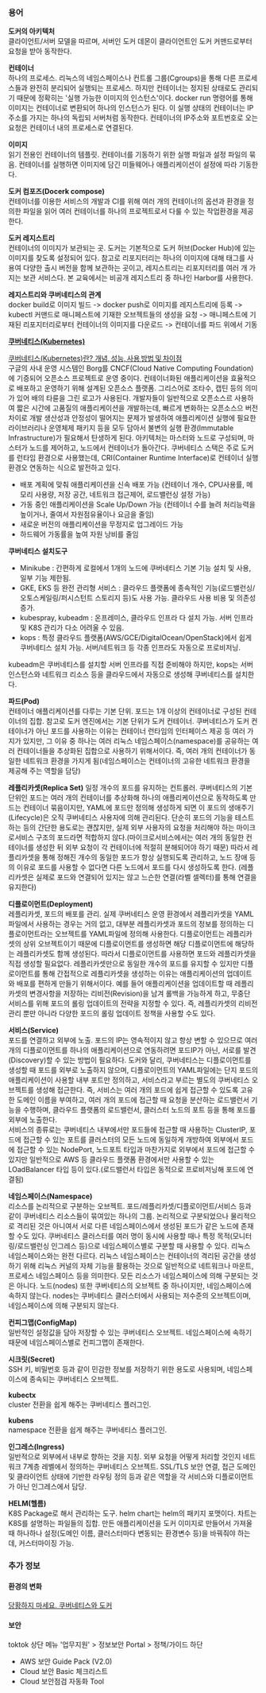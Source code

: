 ### 용어
**도커의 아키텍처**  
클라이언트/서버 모델을 따르며, 서버인 도커 데몬이 클라이언트인 도커 커맨드로부터 요청을 받아 동작한다.  

**컨테이너**  
하나의 프로세스. 리눅스의 네임스페이스나 컨트롤 그룹(Cgroups)을 통해 다른 프로세스들과 완전히 분리되어 실행되는 프로세스. 하지만 컨테이너는 정지된 상태로도 관리되기 때문에 정확히는 '실행 가능한 이미지의 인스턴스'이다. docker run 명령어를 통해 이미지는 컨테이너로 변환되어 하나의 인스턴스가 된다. 이 실행 상태의 컨테이너는 IP주소를 가지는 하나의 독립되 서버처럼 동작한다. 컨테이너의 IP주소와 포트번호로 오는 요청은 컨테이너 내의 프로세스로 연결된다.

**이미지**  
읽기 전용인 컨테이너의 템플릿. 컨테이너를 기동하기 위한 실행 파일과 설정 파일의 묶음. 컨테이너를 실행하면 이미지에 담긴 미들웨어나 애플리케이션이 설정에 따라 기동한다.  

**도커 컴포즈(Docerk compose)**  
컨테이너를 이용한 서비스의 개발과 CI를 위해 여러 개의 컨테이너의 옵션과 환경을 정의한 파일을 읽어 여러 컨테이너를 하나의 프로젝트로서 다룰 수 있는 작업환경을 제공한다.

**도커 레지스트리**  
컨테이너의 이미지가 보관되는 곳. 도커는 기본적으로 도커 허브(Docker Hub)에 있는 이미지를 찾도록 설정되어 있다. 참고로 리포지터리는 하나의 이미지에 대해 태그를 사용여 다양한 출시 버전을 함께 보관하는 곳이고, 레지스트리는 리포지터리를 여러 개 가지는 보관 서비스다. 본 교육에서는 비공개 레지스트리 중 하나인 Harbor를 사용한다.  

**레지스트리와 쿠버네티스의 관계**  
docker build로 이미지 빌드 -> docker push로 이미지를 레지스트리에 등록 -> kubectl 커맨드로 매니페스트에 기재한 오브젝트들의 생성을 요청 -> 매니페스트에 기재된 리포지터리로부터 컨테이너의 이미지를 다운로드 -> 컨테이너를 파드 위에서 기동 

[**쿠버네티스(Kubernetes)**](https://kubernetes.io/ko/docs/concepts/overview/what-is-kubernetes/)

[쿠버네티스(Kubernetes)란? 개‭념, 성‭능, 사‭용 방‭법 및 차‭이‭점](https://www.redhat.com/ko/topics/containers/what-is-kubernetes)  
구글의 사내 운영 시스템인 Borg를 CNCF(Cloud Native Computing Foundation)에 기증되어 오픈소스 프로젝트로 운영 중이다. 컨테이너화된 애플리케이션을 효율적으로 배포하고 운영하기 위해 설계된 오픈소스 플랫폼. 그리스어로 조타수, 캡틴 등의 의미가 있어 배의 타륜을 그린 로고가 사용된다. 개발자들이 일반적으로 오픈소스르 사용하여 짧은 시간에 고품질의 애플리케이션을 개발하는데, 빠르게 변화하는 오픈소스으 버전 차이로 개발 생산성과 안정성이 떨어지는 문제가 발생하여 애플리케이션 실행에 필요한 라이브러리나 운영체제 패키지 등을 모두 담아서 불변의 실행 환경(Immutable Infrastructure)가 필요해서 탄생하게 된다. 아키텍처는 마스터와 노드로 구성되며, 마스터가 노드를 제어하고, 노드에서 컨테이너가 돌아간다. 쿠버네티스 스택은 주로 도커를 런타임 환경으로 사용했는데, CRI(Container Runtime Interface)로 컨테이너 실행 환경오 연동하는 식으로 발전하고 있다.  

+ 배포 계획에 맞춰 애플리케이션을 신속 배포 가능 (컨테이너 개수, CPU사용률, 메모리 사용량, 저장 공간, 네트워크 접근제어, 로드밸런싱 설정 가능)
+ 가동 중인 애플리케이션을 Scale Up/Down 가능 (컨테이너 수를 늘려 처리능력을 높이거나, 줄여서 자원점유율이나 요금을 줄임)
+ 새로운 버전의 애플리케이션을 무정지로 업그레이드 가능
+ 하드웨어 가동률을 높여 자원 낭비를 줄임  

**쿠버네티스 설치도구**  
+ Minikube : 간편하게 로컬에서 1개의 노드에 쿠버네티스 기본 기능 설치 및 사용, 일부 기능 제한됨.  
+ GKE, EKS 등 완전 관리형 서비스 : 클라우드 플랫폼에 종속적인 기능(로드밸런싱/오토스케일링/퍼시스턴트 스토리지 등)도 사용 가능. 클라우드 사용 비용 및 의존성 증가.  
+ kubespray, kubeadm : 온프레미스, 클라우드 인프라 다 설치 가능. 서버 인프라 및 K8S 관리가 다소 어려울 수 있음.  
+ kops : 특정 클라우드 플랫폼(AWS/GCE/DigitalOcean/OpenStack)에서 쉽게 쿠버네티스 설치 가능. 서버/네트워크 등 각종 인프라도 자동으로 프로비저닝.  

kubeadm은 쿠버네티스를 설치할 서버 인프라를 직접 준비해야 하지만, kops는 서버 인스턴스와 네트워크 리소스 등을 클라우드에서 자동으로 생성해 쿠버네티스를 설치한다.  

**파드(Pod)**  
컨테이너 애플리케이션를 다루는 기본 단위. 포드는 1개 이상의 컨테이너로 구성된 컨테이너의 집합. 참고로 도커 엔진에서는 기본 단위가 도커 컨테이너. 쿠버네티스가 도커 컨테이너가 아닌 포드를 사용하는 이유는 컨테이너 런타임의 인터페이스 제공 등 여러 가지가 있지만, 그 이유 중 하나는 여러 리눅스 네임스페이스(namespace)를 공유하는 여러 컨테이너들을 추상화된 집합으로 사용하기 위해서이다. 즉, 여러 개의 컨테이너가 동일한 네트워크 환경을 가지게 됨(네임스페이스는 컨테이너의 고유한 네트워크 환경을 제공해 주는 역할을 담당)  

**레플리카셋(Replica Set)**
일정 개수의 포드를 유지하는 컨트롤러. 쿠버네티스의 기본 단위인 포드는 여러 개의 컨테이너를 추상화해 하나의 애플리케이션으로 동작하도록 만드는 컨테이너 묶음이지만, YAML에 포드만 정의해 생성하게 되면 이 포드의 생애주기(Lifecycle)은 오직 쿠버네티스 사용자에 의해 관리된다. 단순히 포드의 기능을 테스트하는 등의 간단한 용도로는 괜찮지만, 실제 외부 사용자의 요청을 처리해야 하는 마이크로서비스 구조의 포드라면 적합하지 않다.(마이크로서비스에서는 여러 개의 동일한 컨테이너를 생성한 뒤 외부 요청이 각 컨테이너에 적절히 분해되어야 하기 때문) 따라서 레플리카셋을 통해 정해진 개수의 동일한 포드가 항상 실행되도록 관리하고, 노드 장애 등의 이유로 포드를 사용할 수 없다면 다른 노드에서 포드를 다시 생성하도록 한다. (레플리카셋은 실제로 포드와 연결되어 있지는 않고 느슨한 연결(라벨 셀렉터)를 통해 연결을 유지한다) 

**디플로이먼트(Deployment)**  
레플리카셋, 포드의 배포를 관리. 실제 쿠버네티스 운영 환경에서 레플리카셋을 YAML파일에서 사용하는 경우는 거의 없고, 대부분 레플리카셋과 포드의 정보를 정의하는 디플로이먼트라는 오브젝트를 YAML파일에 정의해 사용한다. 디플로이먼트는 레플리카셋의 상위 오브젝트이기 때문에 디플로이먼트를 생성하면 해당 디플로이먼트에 해당하는 레플리카셋도 함께 생성된다. 따라서 디플로이먼트를 사용하면 포드와 레플리카셋을 직접 생성할 필요없다. 레플리카셋만으로 동일한 개수의 포드를 유지할 수 있지만 디플로이먼트를 통해 간접적으로 레플리카셋을 생성하는 이유는 애플리케이션의 업데이트와 배포를 편하게 만들기 위해서이다. 예를 들어 애플리케이션을 업데이트할 때 레플리카셋의 변경사항을 저장하는 리비전(Revision)을 남겨 롤백을 가능하게 하고, 무중단 서비스를 위해 포드의 롤링 업데이트의 전략을 지정할 수 있다. 즉, 레플리카셋의 리비전 관리 뿐만 아니라 다양한 포드의 롤링 업데이트 정책을 사용할 수도 있다.  

**서비스(Service)**  
포드를 연결하고 외부에 노출. 포드의 IP는 영속적이지 않고 항상 변할 수 있으므로 여러 개의 디플로이먼트를 하나의 애플리케이션으로 연동하려면 포드IP가 아닌, 서로를 발견(Discovery)할 수 있는 방법이 필요하다. 도커와 달리, 쿠버네티스는 디플로이먼트를 생성할 때 포드를 외부로 노출하지 않으며, 디플로이먼트의 YAML파일에는 단지 포드의 애플리케이션이 사용할 내부 포트만 정의하고, 서비스라고 부르는 별도의 쿠버네티스 오브젝트를 생성해 접근한다. 즉, 서비스는 여러 개의 포드에 쉽게 접근할 수 있도록 고유한 도메인 이름을 부여하고, 여러 개의 포드에 접근할 때 요청을 분산하는 로드밸런서 기능을 수행하며, 클라우드 플랫폼의 로드밸런서, 클러스터 노드의 포트 등을 통해 포드를 외부에 노출한다.  
서비스의 종류로는 쿠버네티스 내부에서만 포드들에 접근할 때 사용하는 ClusterIP, 포드에 접근할 수 있는 포트를 클러스터의 모든 노드에 동일하게 개방하여 외부에서 포드에 접근할 수 있는 NodePort, 노드포트 타입과 마찬가지로 외부에서 포드에 접근할 수 있지만 일반적으로 AWS 등 클라우드 플랫폼 환경에서만 사용할 수 있는 LOadBalancer 타입 등이 있다.(로드밸런서 타입은 동적으로 프로비저닝해 포드에 연결됨)  

**네임스페이스(Namespace)**  
리소스를 논리적으로 구분하는 오브젝트. 포드/레플리카셋/디플로이먼트/서비스 등과 같이 쿠버네티스 리소스들이 묶여있는 하나의 그룹. 논리적으로 구분되었으나 물리적으로 격리된 것은 아니여서 서로 다른 네임스페이스에서 생성된 포드가 같은 노드에 존재할 수도 있다. 쿠버네티스 클러스터를 여러 명이 동시에 사용할 때나 특정 목적(모니터링/로드밸런싱 인그레스 등)으로 네임스페이스별로 구분할 때 사용할 수 있다. 리눅스 네임스페이스와는 완전 다르다. 리눅스 네임스페이스는 컨테이너의 격리된 공간을 생성하기 위해 리눅스 커널의 자체 기능을 활용하는 것으로 일반적으로 네트워크나 마운트, 프로세스 네임스페이스 등을 의미한다. 모든 리소스가 네임스페이스에 의해 구분되는 것은 아니다. 노드(nodes) 또한 쿠버네티스의 오브젝트 중 하나이지만, 네임스페이스에 속하지 않는다. nodes는 쿠버네티스 클러스터에서 사용되는 저수준의 오브젝트이며, 네임스페이스에 의해 구분되지 않는다.  

**컨피그맵(ConfigMap)**  
일반적인 설정값을 담아 저장할 수 있는 쿠버네티스 오브젝트. 네임스페이스에 속하기 때문에 네임스페이스별로 컨피그맵이 존재한다.  

**시크릿(Secret)**  
SSH 키, 비밀번호 등과 같이 민감한 정보를 저장하기 위한 용도로 사용되며, 네임스페이스에 종속되는 쿠버네티스 오브젝트.

**kubectx**  
cluster 전환을 쉽게 해주는 쿠버네티스 플러그인.

**kubens**  
namespace 전환을 쉽게 해주는 쿠버네티스 플러그인.

**인그레스(Ingress)**  
일반적으로 외부에서 내부로 향하는 것을 지칭. 외부 요청을 어떻게 처리할 것인지 네트워크 7계층 레벨에서 정의하는 쿠버네티스 오브젝트. SSL/TLS 보안 연결, 접근 도메인 및 클라이언트 상태에 기반한 라우팅 정의 등과 같은 역할을 각 서비스와 디플로이먼트가 아닌 인그레스에서 담당.  

**HELM(헬름)**  
K8S Package로 해서 관리하는 도구. helm chart는 helm의 패키지 포맷이다. 차트는 K8S를 설명하는 파일들의 집합. 만든 애플리케이션을 도커 이미지로 만들어서 가져올 때 하나하나 설정(도메인 이름, 클러스터마다 변동되는 환경변수 등)을 바꿔줘야 하는데, 커스터마이징 가능.

### 추가 정보

#### 환경의 변화
[당황하지 마세요. 쿠버네티스와 도커](https://kubernetes.io/ko/blog/2020/12/02/dont-panic-kubernetes-and-docker/)

#### 보안

toktok 상단 메뉴 '업무지원' > 정보보안 Portal > 정책/가이드 하단
+ AWS 보안 Guide Pack (V2.0)
+ Cloud 보안 Basic 체크리스트
+ Cloud 보안점검 자동화 Tool

